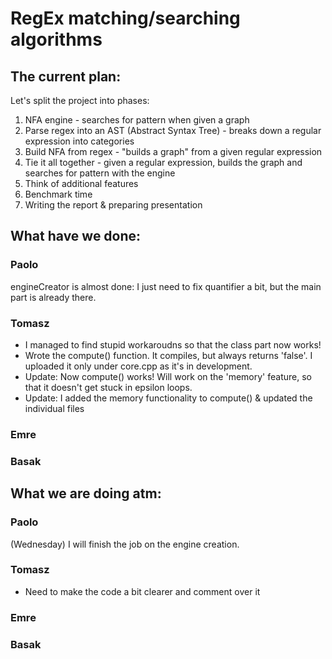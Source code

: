 # RegEx matching/searching algorithms

## The current plan:
Let's split the project into phases:

1. NFA engine - searches for pattern when given a graph
3. Parse regex into an AST (Abstract Syntax Tree) - breaks down a regular expression into categories
4. Build NFA from regex - "builds a graph" from a given regular expression
5. Tie it all together - given a regular expression, builds the graph and searches for pattern with the engine
6. Think of additional features
7. Benchmark time
8. Writing the report & preparing presentation

## What have we done:
### Paolo
engineCreator is almost done: I just need to fix quantifier a bit, but the main part is already there.

### Tomasz

- I managed to find stupid workaroudns so that the class part now works!
- Wrote the compute() function. It compiles, but always returns 'false'. I uploaded it only under core.cpp as it's in development.
- Update: Now compute() works! Will work on the 'memory' feature, so that it doesn't get stuck in epsilon loops.
- Update: I added the memory functionality to compute() & updated the individual files


### Emre

### Basak

## What we are doing atm:
### Paolo 
(Wednesday) I will finish the job on the engine creation.

### Tomasz

- Need to make the code a bit clearer and comment over it

### Emre

### Basak
